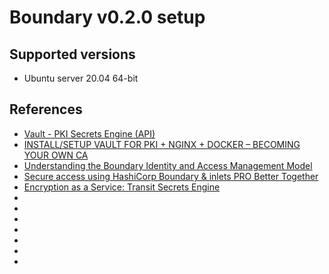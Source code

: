 # Boundary v0.2.0 setup

## Supported versions
* Ubuntu server 20.04 64-bit

## References
* [Vault - PKI Secrets Engine (API)](https://www.vaultproject.io/api/secret/pki#allow_bare_domains)
* [INSTALL/SETUP VAULT FOR PKI + NGINX + DOCKER – BECOMING YOUR OWN CA](https://holdmybeersecurity.com/2020/07/09/install-setup-vault-for-pki-nginx-docker-becoming-your-own-ca/)
* [Understanding the Boundary Identity and Access Management Model](https://www.hashicorp.com/blog/understanding-the-boundary-identity-and-access-management-model)
* [Secure access using HashiCorp Boundary & inlets PRO Better Together](https://johansiebens.dev/posts/2020/10/secure-access-using-hashicorp-boundary-inlets-pro-better-together/)
* [Encryption as a Service: Transit Secrets Engine](https://learn.hashicorp.com/tutorials/vault/eaas-transit)
* []()
* []()
* []()
* []()
* []()
* []()
* []()
